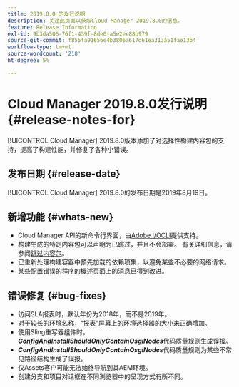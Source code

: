 ```yaml
---
title: 2019.8.0 的发行说明
description: 关注此页面以获取Cloud Manager 2019.8.0的信息。
feature: Release Information
exl-id: 9b3da506-76f1-439f-8de0-a5e2ee88b979
source-git-commit: f855fa91656e4b3806a617d61ea313a51fae13b4
workflow-type: tm+mt
source-wordcount: '218'
ht-degree: 5%

---
```


# Cloud Manager 2019.8.0发行说明 {#release-notes-for}

[!UICONTROL Cloud Manager] 2019.8.0版本添加了对选择性构建内容包的支持，提高了构建性能，并修复了各种小错误。

## 发布日期 {#release-date}

[!UICONTROL Cloud Manager] 2019.8.0的发布日期是2019年8月19日。

## 新增功能 {#whats-new}

* Cloud Manager API的新命令行界面，由[Adobe I/OCLI](https://github.com/adobe/aio-cli-plugin-cloudmanager)提供支持。
* 构建生成的特定内容包可以声明为已跳过，并且不会部署。 有关详细信息，请参阅[跳过内容包](/help/getting-started/project-setup.md#skipping-content-packages)。
* 已重新处理构建容器中预先加载的依赖项集，以避免某些不必要的网络请求。
* 某些配置错误的程序的概述页面上的消息已得到改进。

## 错误修复 {#bug-fixes}

* 访问SLA报表时，默认年份为2018年，而不是2019年。
* 对于较长的环境名称，“报表”屏幕上的环境选择器的大小未正确增加。
* 使用Sling重写器组件时，***ConfigAndInstallShouldOnlyContainOsgiNodes***&#x200B;代码质量规则生成误报。
* ***ConfigAndInstallShouldOnlyContainOsgiNodes***&#x200B;代码质量规则为某些不常见路径结构生成了误报。
* 仅Assets客户可能无法始终导航到其AEM环境。
* 创建分支和项目对话框在不同浏览器中的呈现方式有所不同。
